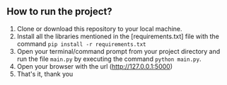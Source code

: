 ## How to run the project?

1. Clone or download this repository to your local machine.
2. Install all the libraries mentioned in the [requirements.txt] file with the command `pip install -r requirements.txt`
3. Open your terminal/command prompt from your project directory and run the file `main.py` by executing the command `python main.py`.
4. Open your browser with the url (http://127.0.0.1:5000)
5. That's it, thank you
